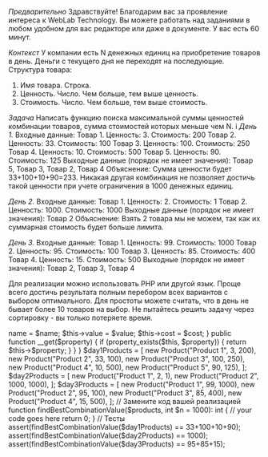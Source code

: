 *Предварительно*
Здравствуйте! Благодарим вас за проявление интереса к WebLab Technology.
Вы можете работать над заданиями в любом удобном для вас редакторе или даже в документе.
У вас есть 60 минут.

*Контекст*
У компании есть N денежных единиц на приобретение товаров в день. Деньги с текущего дня не переходят на последующие.
Структура товара:
1. Имя товара. Строка.
2. Ценность. Число. Чем больше, тем выше ценность.
3. Стоимость. Число. Чем больше, тем выше стоимость.

*Задача*
Написать функцию поиска максимальной суммы ценностей комбинации товаров, сумма стоимостей которых меньше чем N.
i
*День 1.*
Входные данные:
Товар 1. Ценность: 3. Стоимость: 200
Товар 2. Ценность: 33. Стоимость: 100
Товар 3. Ценность: 100. Стоимость: 250
Товар 4. Ценность: 10. Стоимость: 500
Товар 5. Ценность: 90. Стоимость: 125
Выходные данные (порядок не имеет значения):
Товар 5, Товар 3, Товар 2, Товар 4
Объяснение:
Сумма ценности будет 33+100+10+90=233. Никакая другая комбинация не позволяет достичь такой ценности при учете ограничения в 1000 денежных единиц.

*День 2.*
Входные данные:
Товар 1. Ценность: 2. Стоимость: 1
Товар 2. Ценность: 1000. Стоимость: 1000
Выходные данные (порядок не имеет значения):
Товар 2
Объяснение:
Взять 2 товара мы не можем, так как их суммарная стоимость будет больше лимита.

*День 3.*
Входные данные:
Товар 1. Ценность: 99. Стоимость: 1000
Товар 2. Ценность: 95. Стоимость: 100
Товар 3. Ценность: 85. Стоимость: 400
Товар 4. Ценность: 15. Стоимость: 500
Выходные (порядок не имеет значения):
Товар 2, Товар 3, Товар 4

Для реализации можно использовать PHP или другой язык.
Проще всего достичь результата полным перебором всех вариантов с выбором оптимального.
Для простоты можете считать, что в день не бывает более 10 товаров на выбор.
Не пытайтесь решить задачу через сортировку - вы только потеряете время.

<?php
class Product {
    private string $name;
    private int $value;
    private int $cost;

    public function __construct(string $name, int $value, int $cost) {
        $this->name = $name;
        $this->value = $value;
        $this->cost = $cost;
    }
    
    public function __get($property) {
        if (property_exists($this, $property)) {
            return $this->$property;
        }
    }
}

$day1Products = [
    new Product("Product 1", 3, 200),
    new Product("Product 2", 33, 100),
    new Product("Product 3", 100, 250),
    new Product("Product 4", 10, 500),
    new Product("Product 5", 90, 125),
];
$day2Products = [
    new Product("Product 1", 2, 1),
    new Product("Product 2", 1000, 1000),
];
$day3Products = [
    new Product("Product 1", 99, 1000),
    new Product("Product 2", 95, 100),
    new Product("Product 3", 85, 400),
    new Product("Product 4", 15, 500),
];

// Замените код вашей реализацией
function findBestCombinationValue($products, int $n = 1000): int {
    // your code goes here
    return 0;
}

// Тесты
assert(findBestCombinationValue($day1Products) == 33+100+10+90);
assert(findBestCombinationValue($day2Products) == 1000);
assert(findBestCombinationValue($day3Products) == 95+85+15);



